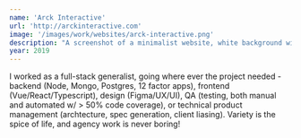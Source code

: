 ```yaml
---
name: 'Arck Interactive'
url: 'http://arckinteractive.com'
image: '/images/work/websites/arck-interactive.png'
description: "A screenshot of a minimalist website, white background with sleek black text and neon-teal accents for an agency called 'Arck'. It has a navbar on top with a logo to the left and a menu of links to the right, and below a sales pitch that features the heading 'Geek Chic' and pitches the agencies design and development services"
year: 2019
---
```

I worked as a full-stack generalist, going where ever the project needed - backend (Node, Mongo, Postgres, 12 factor apps), frontend (Vue/React/Typescript), design (Figma/UX/UI), QA (testing, both manual and automated w/ > 50% code coverage), or technical product management (archtecture, spec generation, client liasing). Variety is the spice of life, and agency work is never boring! 
